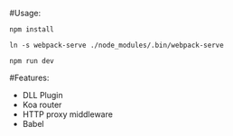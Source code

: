 #Usage:
	
	npm install
	
	ln -s webpack-serve ./node_modules/.bin/webpack-serve
	
	npm run dev


#Features:
* DLL Plugin
* Koa router
* HTTP proxy middleware 
* Babel